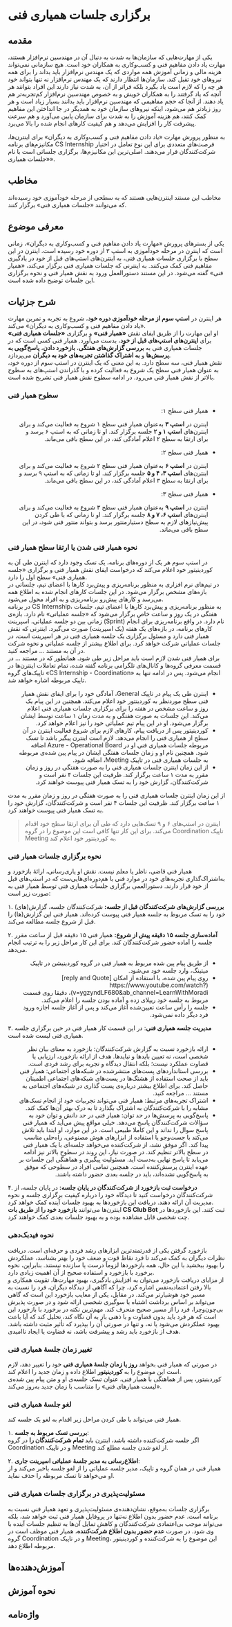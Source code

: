 # برگزاری جلسات همیاری فنی
## مقدمه
یکی از مهارت‌هایی که سازمان‌ها به شدت به دنبال آن در مهندسین نرم‌افزار هستند، مهارت یاد دادن مفاهیم فنی و کسب‌وکاری به همکاران خود است.
هیچ سازمانی نمی‌تواند هزینه مالی و زمانی آموزش همه مواردی که یک مهندس نرم‌افزار باید بداند را برای همه نیروهای خود تقبل کند. سازمان‌ها انتظار دارند که یک مهندس نرم‌افزار نه تنها بتواند خود هر چه را که لازم است یاد بگیرد بلکه فراتر از آن، به شدت نیاز دارند این افراد بتوانند هر آنچه که یاد گرفتند را به همکاران خویش و به خصوص مهندسین نرم‌‌افزار کم‌تجربه‌تر هم یاد دهند. از آنجا که حجم مفاهیمی که مهندسین نرم‌افزار باید بدانند بسیار زیاد است و هر روز زیاد‌تر هم می‌شود، اینکه نیروهای سازمان خود به همدیگر در جا انداختن این مفاهیم کمک کنند، هم هزینه آموزش را به شدت برای سازمان پایین می‌آورد و هم سرعت پیشرفت کار را افزایش می‌دهد و هم کیفیت کارهای انجام شده را بالا می‌برد.  

به منظور پرورش مهارت «یاد دادن مفاهیم فنی و کسب‌وکاری به دیگران» برای اینترن‌ها، مکانیزم‌های برنامه CS Internship فرصت‌های متعددی برای این نوع تعامل در اختیار شرکت‌کنندگان قرار می‌دهند. اصلی‌ترین این مکانیزم‌ها، برگزاری جلساتی است با نام «جلسات همیاری».

## مخاطب
مخاطب این مستند اینترن‌هایی هستند که به سطحی از مرحله خودآموزی خود رسیده‌اند که می‌توانند «جلسات همیاری فنی» برگزار کنند.

## معرفی موضوع
یکی از بسترهای پرورش «مهارت یاد دادن مفاهیم فنی و کسب‌وکاری به دیگران»، زمانی است که اینترن در مرحله خودآموزی به استپ ۳ از دوره خود رسیده است. اینترن در این سطح با برگزاری جلسات همیاری فنی، به اینترن‌های استپ‌های قبل از خود در یادگیری مفاهیم فنی کمک می‌کنند. به اینترنی که جلسات همیاری فنی برگزار می‌کند، «همیار فنی» گفته می‌شود.
در این مستند دستورالعمل ورود به نقش همیار فنی و نحوه برگزاری این جلسات توضیح داده شده است.


## شرح جزئیات
هر اینترن در **استپ سوم از مرحله خودآموزی دوره خود**، شروع به تجربه و تمرین مهارت «یاد دادن مفاهیم فنی و کسب‌وکاری به دیگران» می‌کند.  
او این مهارت را از طریق ایفای نقش **«همیار فنی»** و برگزاری **«جلسات همیاری فنی»** برای **اینترن‌های استپ‌های قبل از خود**، بدست می‌آورد.
همیار فنی کسی است که در جلسات همیاری فنی به **بررسی گزارش‌های هفتگی**، **بازخورد دادن**، **پاسخ‌گویی به پرسش‌ها** و **به اشتراک گذاشتن تجربه‌های خود به دیگران** می‌پردازد.  
نقش همیار فنی، سه سطح دارد. به این معنی که یک اینترن در استپ سوم از دوره خود‌، به عنوان همیار فنی سطح یک شروع به فعالیت کرده و با گذراندن استپ‌های به سطوح بالاتر از نقش همیار فنی می‌رود.
در ادامه سطوح نقش همیار فنی تشریح شده است.

### سطوح همیار فنی  
<div dir="rtl">
  <ul>
    <li> همیار فنی سطح ۱:  

  اینترن در **استپ ۳**  به‌عنوان همیار فنی سطح ۱ شروع به فعالیت می‌کند و برای اینترن‌های **استپ ۱ و ۲** جلسه برگزار کند. او تا زمانی که به استپ ۶ برسد و برای ارتقا به سطح ۲ اعلام آمادگی کند، در این سطح باقی می‌ماند.  </li>
    <li>همیار فنی سطح ۲:  

  اینترن در **استپ ۶** به‌عنوان همیار فنی سطح ۲ شروع به فعالیت می‌کند و برای اینترن‌های **استپ ۳، ۴ و ۵** جلسه برگزار کند. او تا زمانی که به استپ ۹ برسد و برای ارتقا به سطح ۳ اعلام آمادگی کند، در این سطح باقی می‌ماند.</li>
    <li>همیار فنی سطح ۳:  

  اینترن در **استپ ۹** به‌عنوان همیار فنی سطح ۳ شروع به فعالیت می‌کند و برای اینترن‌های **استپ ۶، ۷ و ۸** جلسه برگزار کند. او تا زمانی که با طی کردن پیش‌نیازهای لازم به سطح دستیارمنتور برسد و بتواند منتور فنی شود، در این سطح باقی می‌ماند.</li>
  </ul>
</div>

### نحوه همیار فنی شدن یا ارتقا سطح همیار فنی
در استپ سوم هر یک از دوره‌های برنامه، یک تسک وجود دارد که اینترن طی آن به کوردینیتور خود اعلام می‌کند که درخواست ایفای نقش همیار فنی و برگزاری «جلسه همیاری فنی» سطح اول را دارد.  
در تیم‌های نرم افزاری به منظور برنامه‌ریزی و پیش‌برد کارها با اعضای تیم، جلساتی در بازه‌های مشخص برگزار می‌شود. در این جلسات کارهای انجام شده به اطلاع همه می‌رسد و کارهای پیش‌رو برنامه‌ریزی و به افراد محول می‌شود.  
در برنامه CS Internship، به منظور برنامه‌ریزی و پیش‌برد کارها با اعضای تیم، جلسات هفتگی در یک روز و ساعت خاص برگزار می‌شود که «جلسه عملیاتی» نام دارد.  بازه‌ی زمانی بین دو جلسه عملیاتی، اسپرینت (Sprint) نام دارد. در واقع برنامه‌ریزی برای انجام کارهای برنامه، ‌در بازه‌های یک هفته (یک اسپرینت) صورت می‌گیرد. اینترنی که نقش همیار فنی دارد و مسئول برگزاری یک جلسه همیاری فنی در هر اسپرینت است،‌ در جلسات عملیاتی شرکت خواهد کرد.‌ برای اطلاع بیشتر از  جلسه عملیاتی و نحوه شرکت در آن به مستند ... مراجعه کنید.  
برای همیار فنی شدن لازم است  باید مراحل زیر طی شود. همانطور که در مستند ... در قسمت معرفی گروه‌ها و کانال‌های تلگرامی برنامه گفته شده، تمام تعاملات اینترن‌ها در تاپیک‌های گروه «CS Internship - Coordination» انجام می‌شود. پس در ادامه تنها به تاپیک مربوطه اشاره خواهد شد.  

<div dir="rtl">
  <ul>
    <li>اینترن طی یک پیام در تاپیک General، آمادگی خود را برای ایفای نقش همیار فنی سطح موردنظر به کوردینتور خود اعلام می‌کند. همچنین در این پیام یک روز و ساعت مشخص در هفته را برای برگزاری جلسات همیاری فنی اعلام می‌کند. این جلسات به صورت هفتگی و به مدت زمان ۱ ساعت توسط ایشان برگزار می‌شود. او در این پیام تیم عملیاتی خود را نیز اعلام خواهد کرد.</li>
    <li>کوردینیتور پس از دریافت پیام، کارهای لازم برای شروع فعالیت اینترن‌ در آن سطح از همیاری فنی را انجام می‌دهد. لازم است اینترن پیگیر باشد تا تسک مربوطه جلسات همیاری فنی او در Azure - Operational Board اضافه شود. همچنین نام او و زمان جلسات هفتگی ایشان در پیام پین شده‌ی مربوطه به جلسات همیاری فنی در تاپیک Meeting، اضافه شود. </li>
    <li>از این زمان اینترن جلسات همیاری فنی را به صورت هفتگی در روز و زمان مقرر به مدت ۱ ساعت برگزار کند. ظرفیت این جلسات ۴ نفر است و شرکت‌کنندگان، گزارش خود را به تسک همیار فنی پیوست خواهند کرد.</li>
  </ul>
</div>

از این زمان اینترن جلسات همیاری فنی را به صورت هفتگی در روز و زمان مقرر به مدت ۱ ساعت برگزار کند. ظرفیت این جلسات ۴ نفر است و شرکت‌کنندگان، گزارش خود را به تسک همیار فنی پیوست خواهند کرد.

>اینترن در استپ‌های ۶ و ۹ تسک‌هایی دارد که طی آن برای ارتقا سطح خود اقدام می‌کند. برای این کار تنها کافی‌ است این موضوع را در گروه Coordination تاپیک Meeting به کوردینتور خود اعلام کند.

### نحوه برگزاری جلسات همیار فنی 
همیار فنی قاضی، ناظر یا معلم نیست. نقش او یاری‌رسانی، ارائهٔ بازخورد و به‌اشتراک‌گذاری تجربه‌های خود در موارد فنی با هم‌دوره‌ای‌هایی‌ست که در استپ‌های قبل از خود قرار دارند. دستور‌العمی برگزاری جلسات همیاری فنی توسط همیار فنی به صورت زیر است:  

۱. **بررسی گزارش‌های شرکت‌کنندگان قبل از جلسه:** شرکت‌کنندگان جلسه، گزارش(های) خود را به تسک مربوط به جلسه همیار فنی پیوست کرده‌اند. همیار فنی این گزارش(ها) را قبل از شروع جلسه مطالعه می‌کند.

۲. **آماده‌سازی جلسه ۱۵ دقیقه پیش از شروع:** همیار فنی ۱۵ دقیقه قبل از ساعت مقرر جلسه را آماده حضور شرکت‌کنندگان کند. برای این کار مراحل زیر را به ترتیب انجام می‌دهد.

<div dir="rtl">
  <ul>
    <li>از طریق پیام پین شده مربوط به همیار فنی در گروه کوردینیشن در تاپیک میتینگ، وارد جلسه خود می‌شود. </li>
    <li>روی پیام پین شده، با استفاده از امکان [reply and Quote](https://www.youtube.com/watch?v=ygzyndLF680&ab_channel=LearnWithMoradi)، دقیقا روی قسمت مربوط به جلسه خود ریپلای زده و آماده بودن جلسه را اعلام می‌کند.</li>
    <li>جلسه را رأس ساعت تعیین‌شده آغاز می‌کند و پس از آغاز جلسه اجازه ورود فرد دیگر داده نمی‌شود.</li>
  </ul>
</div> 

۳. **مدیریت جلسه همیاری فنی**: در این قسمت کار همیار فنی در حین برگزاری جلسه همیاری فنی لیست شده است.
<div dir="rtl">
  <ul>
    <li>ارائه بازخورد نسبت به گزارش شرکت‌کنندگان: بازخورد به معنای بیان نظر شخصی است، نه تعیین بایدها و نبایدها. هدف از ارائه بازخورد، ارزیابی یا قضاوت عملکرد نیست؛ بلکه انتقال دیدگاه و تجربه برای رشد فردی است.</li>
    <li>بررسی استانداردهای پست‌های منتشرشده در شبکه‌های اجتماعی: همیار فنی باید از صحت استفاده از هشتگ‌ها در پست‌های شبکه‌های اجتماعی اطمینان حاصل کند. برای اطلاع بیشتر درباره‌ی پست گذاری در شبکه‌های اجتماعی به مستند ... مراجعه کنید.</li>
    <li>اشتراک تجربه‌های مرتبط: همیار فنی می‌تواند تجربیات خود از انجام تسک‌های مشابه را با شرکت‌کنندگان به اشتراک بگذارد تا به درک بهتر آن‌ها کمک کند.</li>
    <li>پاسخ‌گویی به پرسش‌ها در حد توان: همیار فنی در حد دانش و توان خود به سؤالات شرکت‌کنندگان پاسخ می‌دهد. خیلی مواقع پیش‌ می‌آید که همیار فنی پاسخ سوال را نداند و این کاملا طبیعی است. در این موارد، او ابتدا باید تلاش می‌کند با جست‌وجو یا استفاده از ابزارهای هوش مصنوعی، راه‌حلی مناسب پیدا کند. اگر موفق نشد، از شرکت‌کننده می‌خواهد جلسه‌ای با یک همیار فنی در سطح بالاتر تنظیم کند. در صورت نیاز، این روند در سطوح بالاتر نیز ادامه می‌یابد تا پاسخ نهایی به‌دست آید. مسئولیت پیگیری و هماهنگی این جلسات بر عهده اینترن پرسش‌کننده است. همچنین تمامی افراد در سطوحی که موفق به پاسخ‌گویی نشده‌اند، باید در جلسه بعدی حضور داشته باشند.
 </li>
  </ul>
</div> 

۴. **درخواست ثبت بازخورد از شرکت‌کنندگان در پایان جلسه:** در پایان جلسه، از شرکت‌کنندگان درخواست کنید تا دیدگاه خود را درباره کیفیت برگزاری جلسه و نحوه مدیریت آن ارائه دهند. دریافت این بازخورد‌ها به بهبود جلسات آینده کمک خواهد کرد.  
اینترن‌ها می‌توانند **بازخورد خود را از طریق بات CS Club Bot** ثبت کنند. این بازخوردها در چت شخصی قابل مشاهده بوده و به بهبود جلسات بعدی کمک خواهند کرد. 

### نحوه فیدبک‌دهی  
بازخورد گرفتن یکی از قدرتمندترین ابزارهای رشد فردی و حرفه‌ای است. دریافت نظرات دیگران به کمک می‌کند تا فرد نقاط قوت و ضعف خود را بهتر بشناسد، عملکردش را بهبود ببخشید  با این حال، همه بازخوردها لزوماً درست یا سازنده نیستند. بنابراین، نحوه برخورد با بازخورد و استفاده صحیح از آن اهمیت زیادی دارد.  
از مزایای دریافت بازخورد می‌توان به افزایش یادگیری، بهبود مهارت‌ها، تقویت همکاری و بالا رفتن اعتماد‌به‌نفس اشاره کرد، چرا که آگاهی از دیدگاه دیگران، فرد را نسبت به مسیر خود هوشیارتر می‌کند. در مقابل، یکی از معایب بازخورد این است که گاهی می‌تواند بر اساس برداشت اشتباه یا سوگیری شخصی ارائه شود و در صورت پذیرش بی‌چون‌وچرا، فرد را از مسیر صحیح منحرف کند. مهم‌ترین نکته در برخورد با بازخورد این است که هر فرد باید بدون قضاوت و با ذهنی باز به آن نگاه کند، تحلیل کند که آیا باعث بهبود عملکردش می‌شود یا نه، و تنها در صورتی آن را بپذیرد که تأثیر مثبت داشته باشد. هدف از بازخورد باید رشد و پیشرفت باشد، نه قضاوت یا ایجاد ناامیدی.
 
### تغییر زمان جلسهٔ همیاری فنی  
در صورتی که همیار فنی بخواهد **روز یا زمان جلسهٔ همیاری فنی** خود را تغییر دهد، لازم است این موضوع را به **کوردینیتور** اطلاع داده و زمان جدید را اعلام کند.  
کوردینیتور، پس از هماهنگی با همیار فنی، عنوان تسک جلسه‌ی او و متن پیام پین شده‌ی «لیست همیارهای فنی» را متناسب با زمان جدید به‌روز می‌کند.

### لغو جلسهٔ همیاری فنی  
همیار فنی می‌تواند با طی کردن مراحل زیر اقدام به لغو یک جلسه کند.

۱. **بررسی تسک مربوط به جلسه**:  
   اگر جلسه شرکت‌کننده داشته باشد، اینترن باید **تمام شرکت‌کنندگان را** در گروه Coordination و در تاپیک Meeting از لغو شدن جلسه مطلع کند.  

۲. **اطلاع‌رسانی به مدیر جلسهٔ عملیاتی اسپرینت جاری**:  
   همیار فنی در همان گروه و تاپیک، مدیر جلسه عملیاتی را از لغو جلسه باخبر می‌کند و از او می‌خواهد تا تسک مربوطه را حذف نماید.  

### مسئولیت‌پذیری در برگزاری جلسات همیاری فنی
برگزاری جلسات به‌موقع، نشان‌دهنده‌ی مسئولیت‌پذیری و تعهد همیار فنی نسبت به برنامه است. عدم حضور بدون اطلاع نه‌تنها در پروفایل همیار فنی ثبت خواهد شد، بلکه می‌تواند موجب بی‌اعتمادی شرکت‌کنندگان و کاهش تمایل آن‌ها به تنظیم جلسات آینده با وی شود.
در صورت **عدم حضور بدون اطلاع شرکت‌کننده**، همیار فنی موظف است در گروه Coordination و در تاپیک Meeting، این موضوع را به شرکت‌کننده و کوردینیتور مربوطه اطلاع دهد.

## آموزش‌دهنده‌ها


## نحوه آموزش


## واژه‌نامه
